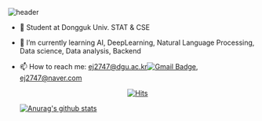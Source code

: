 ![header](https://capsule-render.vercel.app/api?type=soft&color=auto&height=150&section=header&text=Eunji%20&fontSize=90)


- :school: Student at Dongguk Univ. STAT & CSE
- 🌱 I’m currently learning AI, DeepLearning, Natural Language Processing, Data science, Data analysis, Backend
- 📫 How to reach me: ej2747@dgu.ac.kr[![Gmail Badge](https://img.shields.io/badge/Gmail-d14836?style=flat-square&logo=Gmail&logoColor=white&link=mailto:ej2747@dgu.ac.kr)](mailto:snugyun01@gmail.com), ej2747@naver.com




  <div align=center>
	
  [![Hits](https://hits.seeyoufarm.com/api/count/incr/badge.svg?url=https%3A%2F%2Fgithub.com%2Feunjiiiiii)](https://hits.seeyoufarm.com) 
	
  </div>
  
  [![Anurag's github stats](https://github-readme-stats.vercel.app/api?username=eunjiiiiii)](https://github.com/anuraghazra/github-readme-stats)
